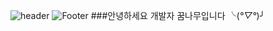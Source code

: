 
![header](https://capsule-render.vercel.app/api?type=slice&color=auto&height=88&section=header&text=SOOHYUNEEEE&fontSize=80)
![Footer](https://capsule-render.vercel.app/api?type=waving&color=auto&height=200&section=footer)
###안녕하세요 개발자 꿈나무입니다 ╰(*°▽°*)╯
